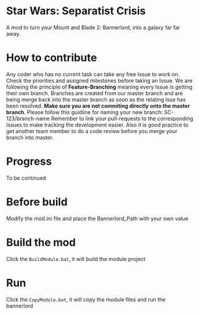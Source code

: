 # Star Wars: Separatist Crisis
A mod to turn your Mount and Blade 2: Bannerlord, into a galaxy far far away.

# How to contribute
Any coder who has no current task can take any free Issue to work on. Check the priorities and assigned milestones before taking an Issue.
We are following the principle of **Feature-Branching** meaning every Issue is getting their own branch. Branches are created from our master branch and are being merge back into the master branch as soon as the relating Isse has been resolved. **Make sure you are not commiting directly onto the master branch**.
Please follow this guidline for naming your new branch: SC-123/branch-name
Remember to link your pull-requests to the corresponding Issues to make tracking the development easier.
Also it is good practice to get another team member to do a code review before you merge your branch into master.

# Progress
To be continued

# Before build  
Modify the mod.ini file and place the Bannerlord_Path with your own value

# Build the mod  
Click the `BuildModule.bat`, it will build the module project  

# Run  
Click the `CopyModule.bat`, it will copy the module files and run the bannerlord  
